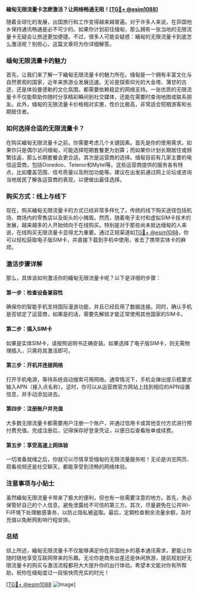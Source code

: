 **緬甸无限流量卡怎麽激活？让网络畅通无阻！[[TG💪+ @esim1088](https://t.me/s/esim1088)]**

随着全球化的发展，出国旅行和工作变得越来越普遍。对于许多人来说，在异国他乡保持通讯畅通是必不可少的。如果你计划前往缅甸，那么拥有一张当地的无限流量卡无疑会让旅途更加便捷。不过，很多人可能会疑惑：緬甸的无限流量卡到底怎么激活呢？别担心，这篇文章将为你详细解答。

### 缅甸无限流量卡的魅力

首先，让我们来了解一下緬甸无限流量卡的魅力所在。缅甸是一个拥有丰富文化与自然景观的国家，近年来旅游业发展迅速。无论是探索仰光的大金塔、蒲甘的古迹，还是体验曼德勒的文化氛围，都需要依赖稳定的网络支持。一张优质的无限流量卡不仅能帮助你随时分享精彩瞬间到社交媒体，还能在需要时查询地图或联系朋友。此外，缅甸的无限流量卡价格相对实惠，性价比极高，非常适合短期游客和长期居住者。

### 如何选择合适的无限流量卡？

在购买緬甸无限流量卡之前，你需要考虑几个关键因素。首先是你的使用需求。如果你只是偶尔访问缅甸，可能选择短期套餐更为划算；而如果你计划长期居住或频繁往返，那么长期套餐会更合适。其次是运营商的选择。缅甸目前有几家主要的电信运营商，包括Ooredoo、Telenor和Mytel等。这些运营商提供的服务各有特点，比如覆盖范围、信号质量以及附加功能等。建议在出发前通过网上论坛或咨询当地居民了解各运营商的表现，以便做出最佳选择。

### 购买方式：线上与线下

现在，购买緬甸无限流量卡的方式已经非常多样化了。传统的线下购买途径包括机场、商场内的零售店以及街头的小摊贩。然而，随着电子支付和虚拟SIM卡技术的发展，越来越多的人开始倾向于在线购买。特别是对于那些尚未抵达缅甸的人来说，在线购买无限流量卡显得尤为重要。通过正规渠道如[TG💪+ @esim1088](https://t.me/s/esim1088)，你可以轻松获取电子版SIM卡，并直接下载到手机中使用，省去了携带实体卡的麻烦。

### 激活步骤详解

那么，具体该如何激活你的緬甸无限流量卡呢？以下是详细的步骤：

#### 第一步：检查设备兼容性
确保你的智能手机支持国际漫游功能，并且已经启用了数据连接。同时，确认手机是否锁定了运营商，如果是的话，需要先解锁才能正常使用其他国家的SIM卡。

#### 第二步：插入SIM卡
如果是实体SIM卡，请按照说明书正确安装。如果选择了电子版SIM卡，则无需物理插入，只需将其激活即可。

#### 第三步：开机并连接网络
打开手机电源，等待系统自动搜索可用网络。通常情况下，手机会弹出提示框要求输入APN（接入点名称）。这时，你可以从运营商官方网站上找到相应的APN设置信息，并手动添加进去。

#### 第四步：注册账户并充值
大多数无限流量卡都需要用户注册一个账户，并通过信用卡或其他支付方式进行预付费充值。完成注册后，记得保存好登录凭证，以便日后查看账单或续费。

#### 第五步：享受高速上网体验
一切准备就绪之后，你就可以尽情享受缅甸的无限流量服务啦！无论是浏览网页、观看视频还是社交聊天，都能享受到流畅的网络体验。

### 注意事项与小贴士

虽然緬甸无限流量卡带来了极大的便利，但也有一些需要注意的地方。首先，务必保管好自己的个人信息，避免泄露给不可信的第三方。其次，尽量避免在公共Wi-Fi环境下处理敏感事务，以防止隐私被盗取。最后，定期检查剩余流量余额，及时充值以免断网影响行程安排。

### 总结

综上所述，緬甸无限流量卡不仅能够满足你在异国他乡的基本通讯需求，更能让你随时随地享受互联网带来的乐趣。无论你是商务出差还是休闲旅游，提前规划好无限流量卡的购买与激活流程都将大大提升你的出行体验。希望本文能对你有所帮助，祝你在缅甸度过一段愉快而充实的时光！

[[TG💪+ @esim1088](https://t.me/s/esim1088) ![Image](https://i.postimg.cc/4NQfJmqS/Snipaste-2025-05-13-00-14-12.png)]